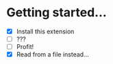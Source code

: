 # Getting started...

- [x] Install this extension
- [ ] ???
- [ ] Profit!
- [x] Read from a file instead...
